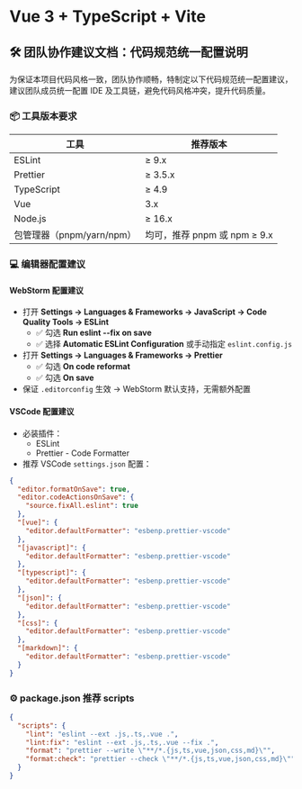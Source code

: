 # Vue 3 + TypeScript + Vite

## 🛠️ 团队协作建议文档：代码规范统一配置说明

为保证本项目代码风格一致，团队协作顺畅，特制定以下代码规范统一配置建议，建议团队成员统一配置 IDE 及工具链，避免代码风格冲突，提升代码质量。

### 📦 工具版本要求

| 工具         | 推荐版本 |
|--------------|---------|
| ESLint       | ≥ 9.x   |
| Prettier     | ≥ 3.5.x |
| TypeScript   | ≥ 4.9   |
| Vue          | 3.x     |
| Node.js      | ≥ 16.x  |
| 包管理器（pnpm/yarn/npm） | 均可，推荐 pnpm 或 npm ≥ 9.x |

### 💻 编辑器配置建议

#### WebStorm 配置建议

- 打开 **Settings → Languages & Frameworks → JavaScript → Code Quality Tools → ESLint**
  - ✅ 勾选 **Run eslint --fix on save**
  - ✅ 选择 **Automatic ESLint Configuration** 或手动指定 `eslint.config.js`
- 打开 **Settings → Languages & Frameworks → Prettier**
  - ✅ 勾选 **On code reformat**
  - ✅ 勾选 **On save**
- 保证 `.editorconfig` 生效 → WebStorm 默认支持，无需额外配置

#### VSCode 配置建议

- 必装插件：
  - ESLint
  - Prettier - Code Formatter
- 推荐 VSCode `settings.json` 配置：

```json
{
  "editor.formatOnSave": true,
  "editor.codeActionsOnSave": {
    "source.fixAll.eslint": true
  },
  "[vue]": {
    "editor.defaultFormatter": "esbenp.prettier-vscode"
  },
  "[javascript]": {
    "editor.defaultFormatter": "esbenp.prettier-vscode"
  },
  "[typescript]": {
    "editor.defaultFormatter": "esbenp.prettier-vscode"
  },
  "[json]": {
    "editor.defaultFormatter": "esbenp.prettier-vscode"
  },
  "[css]": {
    "editor.defaultFormatter": "esbenp.prettier-vscode"
  },
  "[markdown]": {
    "editor.defaultFormatter": "esbenp.prettier-vscode"
  }
}
```

### ⚙️ package.json 推荐 scripts

```json
{
  "scripts": {
    "lint": "eslint --ext .js,.ts,.vue .",
    "lint:fix": "eslint --ext .js,.ts,.vue --fix .",
    "format": "prettier --write \"**/*.{js,ts,vue,json,css,md}\"",
    "format:check": "prettier --check \"**/*.{js,ts,vue,json,css,md}\""
  }
}
```

